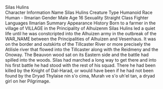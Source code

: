 Silas Hulins  
Character Information 
Name 
Silas Hulins 
Creature Type 
Humanoid 
Race 
Human - Ilmarian 
Gender 
Male 
Age 
16 
Sexuality 
Straight 
Class 
Fighter 
Languages 
Ilmarian 
Summary 
Appearance
History
Born to a farmer in the village of VILLAGE in the Principality of Alhuizenm Silas Hulins led a quiet life until he was constcripted into the Alhuizen army in the outbreak of the WAR_NAME between the Principalities of Alhuizen and Vesenhaus. 
It was on the border and outskirts of the Tillcaster River or more precisely the Atilisle river that flowed into the Tillcaster along with the Reidmeny and the Onoway. The Beauvon wood sat on its Eastern side and the battle had spilled into the woods. Silas had marched a long way to get there and into his first battle he had stood with the rest of his squad. 
There he had been killed by the Knight of Dal-Harad, or would have been if he had not been found by the Dryad Thylaise nin s'o cima, Murah ve s'o uh'el tan, a dryad girl on her Pilgrimage.


 
 